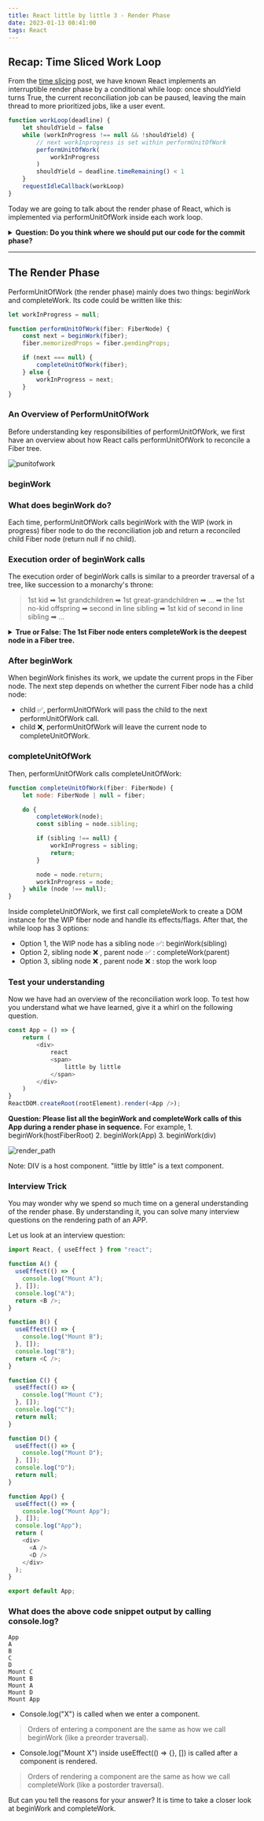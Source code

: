 ```yaml
---
title: React little by little 3 - Render Phase
date: 2023-01-13 08:41:00
tags: React
---
```

## Recap: Time Sliced Work Loop
From the [time slicing](https://flaming-cl.github.io/post/time-slicing-react) post, we have known React implements an interruptible render phase by a conditional while loop: once <abbr>shouldYield</abbr> turns True, the current reconciliation job can be paused, leaving the main thread to more prioritized jobs, like a user event.
```js
function workLoop(deadline) {
    let shouldYield = false
    while (workInProgress !== null && !shouldYield) {
        // next workInprogress is set within performUnitOfWork
        performUnitOfWork(
            workInProgress 
        )
        shouldYield = deadline.timeRemaining() < 1
    }
    requestIdleCallback(workLoop)
}
```
Today we are going to talk about the render phase of React, which is implemented via <abbr>performUnitOfWork</abbr> inside each work loop.
<details><summary><b>Question: Do you think where we should put our code for the commit phase?</b></summary>
<p>
We should put it outside the breakable while loop.      
This is because the commit phase can not be paused: we do not want to see our App rendered with some half updated states.

```js
function workLoop(deadline) {
    let shouldYield = false
    while (workInProgress !== null && !shouldYield) {
        performUnitOfWork(
            workInProgress
        )
        shouldYield = deadline.timeRemaining() < 1
    }
    commitWork(); // the commit phase
    requestIdleCallback(workLoop)
}
```
</p>
</details>

---

## The Render Phase
<abbr>PerformUnitOfWork</abbr> (the render phase) mainly does two things: beginWork and completeWork. Its code could be written like this:
```javascript
let workInProgress = null;

function performUnitOfWork(fiber: FiberNode) {
    const next = beginWork(fiber);
    fiber.memorizedProps = fiber.pendingProps;

    if (next === null) {
        completeUnitOfWork(fiber);
    } else {
        workInProgress = next;
    }
}
```
### An Overview of PerformUnitOfWork
Before understanding key responsibilities of <abbr>performUnitOfWork</abbr>, we first have an overview about how React calls <abbr>performUnitOfWork</abbr> to reconcile a Fiber tree.

![punitofwork](https://user-images.githubusercontent.com/51183663/213318797-f18c1fa2-6c65-4ed7-aa29-bd7eea58ff9e.png)

### beginWork
### What does beginWork do?
Each time, <abbr>performUnitOfWork</abbr> calls <abbr>beginWork</abbr> with the WIP (work in progress) fiber node to do the reconciliation job and return a reconciled child Fiber node (return null if no child). 
### Execution order of beginWork calls

  The execution order of beginWork calls is similar to a preorder traversal of a tree, like succession to a monarchy's throne:
  
  > 1st kid ➡ 1st grandchildren ➡ 1st great-grandchildren ➡ ... ➡ the 1st no-kid offspring
  > ➡ second in line sibling ➡ 1st kid of second in line sibling ➡ ...

  <details><summary><b>True or False: The 1st Fiber node enters <abbr>completeWork</abbr> is the deepest node in a Fiber tree. </b></summary>
          <p>
          False. The first Fiber node enters <abbr>completeWork</abbr> is the left most leaf node in an App.
          </p>
  </details>   

### After beginWork
When <abbr>beginWork</abbr> finishes its work, we update the current props in the Fiber node.
The next step depends on whether the current Fiber node has a child node:
- child ✅, <abbr>performUnitOfWork</abbr> will pass the child to the next <abbr>performUnitOfWork</abbr> call.
- child ❌, <abbr>performUnitOfWork</abbr> will leave the current node to <abbr>completeUnitOfWork</abbr>.

### completeUnitOfWork
Then, <abbr>performUnitOfWork</abbr> calls <abbr>completeUnitOfWork</abbr>:
```js
function completeUnitOfWork(fiber: FiberNode) {
    let node: FiberNode | null = fiber;

    do {
        completeWork(node); 
        const sibling = node.sibling;

        if (sibling !== null) {
            workInProgress = sibling;
            return;
        }

        node = node.return;
        workInProgress = node;
    } while (node !== null);
}
```
Inside <abbr>completeUnitOfWork</abbr>, we first call <abbr>completeWork</abbr> to create a DOM instance for the WIP fiber node and handle its effects/flags. After that, the while loop has 3 options:
- Option 1, the WIP node has a sibling node ✅: <abbr>beginWork(sibling)</abbr>
- Option 2, sibling node ❌ , parent node ✅ : <abbr>completeWork(parent)</abbr>
- Option 3, sibling node ❌ , parent node ❌ : stop the work loop 
  
### Test your understanding
Now we have had an overview of the reconciliation work loop.
To test how you understand what we have learned, give it a whirl on the following question.
```javascript
const App = () => {
    return (
        <div>
            react
            <span>
                little by little
            </span>
        </div>
    )
}
ReactDOM.createRoot(rootElement).render(<App />);
```
<summary>
<b>Question: Please list all the beginWork and completeWork calls of this App during a render phase in sequence.</b>
For example, 1. beginWork(hostFiberRoot) 2. beginWork(App) 3. beginWork(div)
</summary>


![render_path](https://user-images.githubusercontent.com/51183663/212486682-a1a58b17-0206-419a-9d7c-945eb9918afc.png)



Note: DIV is a host component. "little by little" is a text component.

### Interview Trick
You may wonder why we spend so much time on a general understanding of the render phase. By understanding it, you can solve many interview questions on the rendering path of an APP.

Let us look at an interview question:
```javascript
import React, { useEffect } from "react";

function A() {
  useEffect(() => {
    console.log("Mount A");
  }, []);
  console.log("A");
  return <B />;
}

function B() {
  useEffect(() => {
    console.log("Mount B");
  }, []);
  console.log("B");
  return <C />;
}

function C() {
  useEffect(() => {
    console.log("Mount C");
  }, []);
  console.log("C");
  return null;
}

function D() {
  useEffect(() => {
    console.log("Mount D");
  }, []);
  console.log("D");
  return null;
}

function App() {
  useEffect(() => {
    console.log("Mount App");
  }, []);
  console.log("App");
  return (
    <div>
      <A />
      <D />
    </div>
  );
}

export default App;
```
### What does the above code snippet output by calling console.log?

```
App    
A    
B    
C    
D     
Mount C    
Mount B     
Mount A    
Mount D   
Mount App  
```

- Console.log("X") is called when we enter a component. 
> Orders of entering a component are the same as how we call beginWork (like a preorder traversal).
- Console.log("Mount X") inside useEffect(() => {}, []) is called after a component is rendered. 
> Orders of rendering a component are the same as how we call completeWork (like a postorder traversal).


But can you tell the reasons for your answer? It is time to take a closer look at beginWork and completeWork.
